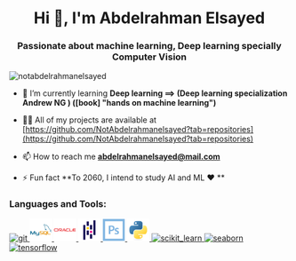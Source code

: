<h1 align="center">Hi 👋, I'm Abdelrahman Elsayed</h1>
<h3 align="center">Passionate about machine learning, Deep learning specially Computer Vision</h3>

<p align="left"> <img src="https://komarev.com/ghpvc/?username=notabdelrahmanelsayed&label=Profile%20views&color=0e75b6&style=flat" alt="notabdelrahmanelsayed" /> </p>

- 🌱 I’m currently learning **Deep learning ==> (Deep learning specialization Andrew NG ) ([book] "hands on machine learning")**

- 👨‍💻 All of my projects are available at [https://github.com/NotAbdelrahmanelsayed?tab=repositories](https://github.com/NotAbdelrahmanelsayed?tab=repositories)

- 📫 How to reach me **abdelrahmanelsayed@mail.com**

- ⚡ Fun fact **To 2060, I intend to study AI and ML ♥ **
<!-- 
<h3 align="left">Connect with me:</h3>
<p align="left">
<a href="https://linkedin.com/in/notabdelrahmanelsayed" target="_blank"><img align="center" src="https://raw.githubusercontent.com/rahuldkjain/github-profile-readme-generator/master/src/images/icons/Social/linked-in-alt.svg" alt="notabdelrahmanelsayed" height="30" width="40" /></a>
<a href="https://kaggle.com/abdelrahmanmelsayed" target="_blank"><img align="center" src="https://raw.githubusercontent.com/rahuldkjain/github-profile-readme-generator/master/src/images/icons/Social/kaggle.svg" alt="abdelrahmanmelsayed" height="30" width="40" /></a> -->
</p>

<h3 align="left">Languages and Tools:</h3>
<p align="left"> <a href="https://git-scm.com/" target="_blank" rel="noreferrer"> <img src="https://www.vectorlogo.zone/logos/git-scm/git-scm-icon.svg" alt="git" width="40" height="40"/> </a> <a href="https://www.mysql.com/" target="_blank" rel="noreferrer"> <img src="https://raw.githubusercontent.com/devicons/devicon/master/icons/mysql/mysql-original-wordmark.svg" alt="mysql" width="40" height="40"/> </a> <a href="https://www.oracle.com/" target="_blank" rel="noreferrer"> <img src="https://raw.githubusercontent.com/devicons/devicon/master/icons/oracle/oracle-original.svg" alt="oracle" width="40" height="40"/> </a> <a href="https://pandas.pydata.org/" target="_blank" rel="noreferrer"> <img src="https://raw.githubusercontent.com/devicons/devicon/2ae2a900d2f041da66e950e4d48052658d850630/icons/pandas/pandas-original.svg" alt="pandas" width="40" height="40"/> </a> <a href="https://www.photoshop.com/en" target="_blank" rel="noreferrer"> <img src="https://raw.githubusercontent.com/devicons/devicon/master/icons/photoshop/photoshop-line.svg" alt="photoshop" width="40" height="40"/> </a> <a href="https://www.python.org" target="_blank" rel="noreferrer"> <img src="https://raw.githubusercontent.com/devicons/devicon/master/icons/python/python-original.svg" alt="python" width="40" height="40"/> </a> <a href="https://scikit-learn.org/" target="_blank" rel="noreferrer"> <img src="https://upload.wikimedia.org/wikipedia/commons/0/05/Scikit_learn_logo_small.svg" alt="scikit_learn" width="40" height="40"/> </a> <a href="https://seaborn.pydata.org/" target="_blank" rel="noreferrer"> <img src="https://seaborn.pydata.org/_images/logo-mark-lightbg.svg" alt="seaborn" width="40" height="40"/> </a> <a href="https://www.tensorflow.org" target="_blank" rel="noreferrer"> <img src="https://www.vectorlogo.zone/logos/tensorflow/tensorflow-icon.svg" alt="tensorflow" width="40" height="40"/> </a> </p>
